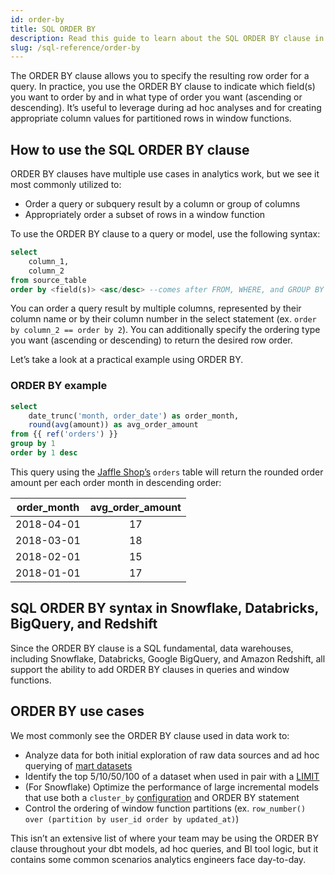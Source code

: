 ```yaml
---
id: order-by
title: SQL ORDER BY
description: Read this guide to learn about the SQL ORDER BY clause in dbt.
slug: /sql-reference/order-by
---
```


<head>
    <title>Working with the SQL ORDER BY clause</title>
</head>

The ORDER BY clause allows you to specify the resulting row order for a query. In practice, you use the ORDER BY clause to indicate which field(s) you want to order by and in what type of order you want (ascending or descending). It’s useful to leverage during ad hoc analyses and for creating appropriate column values for partitioned rows in window functions.

## How to use the SQL ORDER BY clause

ORDER BY clauses have multiple use cases in analytics work, but we see it most commonly utilized to:
- Order a query or subquery result by a column or group of columns
- Appropriately order a subset of rows in a window function

To use the ORDER BY clause to a query or model, use the following syntax:

```sql
select
	column_1,
	column_2
from source_table
order by <field(s)> <asc/desc> --comes after FROM, WHERE, and GROUP BY statements
```
You can order a query result by multiple columns, represented by their column name or by their column number in the select statement (ex. `order by column_2 == order by 2`). You can additionally specify the ordering type you want (ascending or descending) to return the desired row order.

Let’s take a look at a practical example using ORDER BY.

### ORDER BY example

```sql
select
	date_trunc('month, order_date') as order_month,
	round(avg(amount)) as avg_order_amount
from {{ ref('orders') }}
group by 1
order by 1 desc
```

This query using the [Jaffle Shop’s](https://github.com/dbt-labs/jaffle_shop) `orders` table will return the rounded order amount per each order month in descending order:

| order_month | avg_order_amount |
|:---:|:---:|
| 2018-04-01 | 17 |
| 2018-03-01 | 18 |
| 2018-02-01 | 15 |
| 2018-01-01 | 17 |

## SQL ORDER BY syntax in Snowflake, Databricks, BigQuery, and Redshift

Since the ORDER BY clause is a SQL fundamental, data warehouses, including Snowflake, Databricks, Google BigQuery, and Amazon Redshift, all support the ability to add ORDER BY clauses in queries and window functions.

## ORDER BY use cases

We most commonly see the ORDER BY clause used in data work to:
- Analyze data for both initial exploration of raw data sources and ad hoc querying of [mart datasets](https://docs.getdbt.com/guides/best-practices/how-we-structure/4-marts)
- Identify the top 5/10/50/100 of a dataset when used in pair with a [LIMIT](/sql-reference/limit)
- (For Snowflake) Optimize the performance of large incremental models that use both a `cluster_by` [configuration](https://docs.getdbt.com/reference/resource-configs/snowflake-configs#using-cluster_by) and ORDER BY statement
- Control the ordering of window function partitions (ex. `row_number() over (partition by user_id order by updated_at)`)

This isn’t an extensive list of where your team may be using the ORDER BY clause throughout your dbt models, ad hoc queries, and BI tool logic, but it contains some common scenarios analytics engineers face day-to-day.
